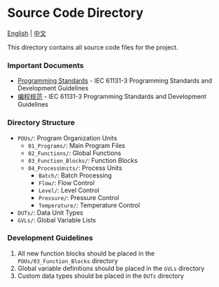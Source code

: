 # Source Code Directory

[English](./README_EN.md) | [中文](./README_CN.md)

This directory contains all source code files for the project.

### Important Documents
- [Programming Standards](./STANDARDS_EN.md) - IEC 61131-3 Programming Standards and Development Guidelines
- [编程规范](./STANDARDS_CN.md) - IEC 61131-3 Programming Standards and Development Guidelines

### Directory Structure
- `POUs/`: Program Organization Units
  - `01_Programs/`: Main Program Files
  - `02_Functions/`: Global Functions
  - `03_Function_Blocks/`: Function Blocks
  - `04_ProcessUnits/`: Process Units
    - `Batch/`: Batch Processing
    - `Flow/`: Flow Control
    - `Level/`: Level Control
    - `Pressure/`: Pressure Control
    - `Temperature/`: Temperature Control
- `DUTs/`: Data Unit Types
- `GVLs/`: Global Variable Lists

### Development Guidelines
1. All new function blocks should be placed in the `POUs/03_Function_Blocks` directory
2. Global variable definitions should be placed in the `GVLs` directory
3. Custom data types should be placed in the `DUTs` directory
